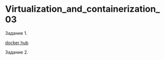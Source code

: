 # Virtualization_and_containerization_03

Задание 1.

[docker hub](https://hub.docker.com/r/damp1r/custom-nginx)

Задание 2.

